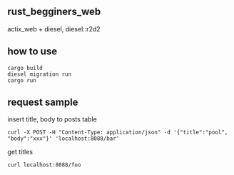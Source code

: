 ## rust_begginers_web
actix_web + diesel, diesel::r2d2

## how to use

```
cargo build
diesel migration run
cargo run
```

## request sample

insert title, body to posts table

```
curl -X POST -H "Content-Type: application/json" -d '{"title":"pool", "body":"xxx"}' 'localhost:8088/bar'
```

get titles

```
curl localhost:8088/foo 
```
